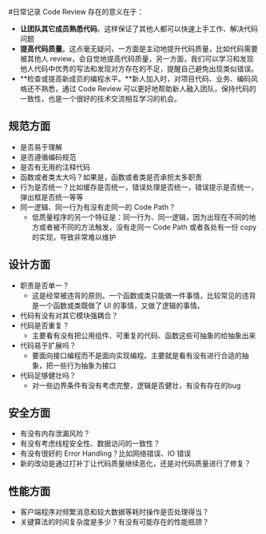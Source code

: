#日常记录 
Code Review 存在的意义在于：
- **让团队其它成员熟悉代码**。这样保证了其他人都可以快速上手工作、解决代码问题
- **提高代码质量**。这点毫无疑问，一方面是主动地提升代码质量，比如代码需要被其他人 review，会自觉地提高代码质量，另一方面，我们可以学习和发现他人代码中优秀的写法和发现对方存在的不足，提醒自己避免出现类似错误。
- **检查或提高新成员的编程水平。**新人加入时，对项目代码、业务、编码风格还不熟悉，通过 Code Review 可以更好地帮助新人融入团队，保持代码的一致性，也是一个很好的技术交流相互学习的机会。
## 规范方面

- 是否易于理解
- 是否遵循编码规范
- 是否有无用的注释代码
- 函数或者类太大吗？如果是，函数或者类是否承担太多职责
- 行为是否统一？比如缓存是否统一，错误处理是否统一，错误提示是否统一，弹出框是否统一等等
- 同一逻辑、同一行为有没有走同一的 Code Path？
   - 低质量程序的另一个特征是：同一行为、同一逻辑，因为出现在不同的地方或者被不同的方法触发，没有走同一 Code Path 或者各处有一份 copy 的实现，导致非常难以维护
## 设计方面

- 职责是否单一？
   - 这是经常被违背的原则。一个函数或类只能做一件事情，比较常见的违背是一个函数或类既做了 UI 的事情，又做了逻辑的事情。
- 代码有没有对其它模块强耦合？
- 代码是否重复？
   - 主要看有没有把公用组件、可重复的代码、函数这些可抽象的给抽象出来
- 代码易于扩展吗？
   - 要面向接口编程而不是面向实现编程。主要就是看有没有进行合适的抽象，把一些行为抽象为接口
- 代码足够健壮吗？
   - 对一些边界条件有没有考虑完整，逻辑是否健壮，有没有存在的bug
## 安全方面

- 有没有内存泄漏风险？
- 有没有考虑线程安全性、数据访问的一致性？
- 有没有很好的 Error Handling？比如网络错误、IO 错误
- 新的改动是通过打补丁让代码质量继续恶化，还是对代码质量进行了修复？
## 性能方面

- 客户端程序对频繁消息和较大数据等耗时操作是否处理得当？
- 关键算法的时间复杂度是多少？有没有可能存在的性能瓶颈？
